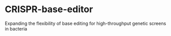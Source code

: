 # CRISPR-base-editor
Expanding the flexibility of base editing for high-throughput genetic screens in bacteria
